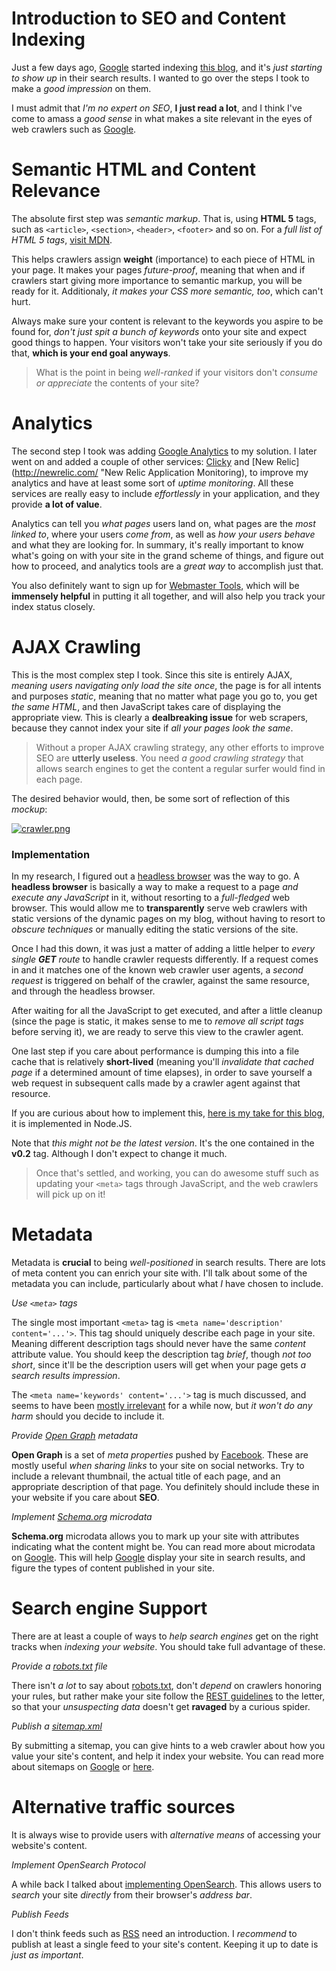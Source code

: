 # Introduction to SEO and Content Indexing #

Just a few days ago, [Google](http://google.com "Google Search Engine") started indexing [this blog](http://blog.ponyfoo.com/ "Pony Foo"), and it's *just starting to show up* in their search results. I wanted to go over the steps I took to make a _good impression_ on them.

I must admit that _I'm no expert on SEO_, **I just read a lot**, and I think I've come to amass a _good sense_ in what makes a site relevant in the eyes of web crawlers such as [Google](http://google.com "Google Search Engine").



# Semantic HTML and Content Relevance #

The absolute first step was *semantic markup*. That is, using **HTML 5** tags, such as `<article>`, `<section>`, `<header>`, `<footer>` and so on. For a _full list of HTML 5 tags_, [visit MDN](https://developer.mozilla.org/en-US/docs/HTML/HTML5/HTML5_element_list "HTML 5 Tag List").

This helps crawlers assign **weight** (importance) to each piece of HTML in your page. It makes your pages _future-proof_, meaning that when and if crawlers start giving more importance to semantic markup, you will be ready for it. Additionaly, _it makes your CSS more semantic, too_, which can't hurt.

Always make sure your content is relevant to the keywords you aspire to be found for, _don't just spit a bunch of keywords_ onto your site and expect good things to happen. Your visitors won't take your site seriously if you do that, **which is your end goal anyways**.

> What is the point in being _well-ranked_ if your visitors don't _consume or appreciate_ the contents of your site?



# Analytics #

The second step I took was adding [Google Analytics](http://www.google.com/analytics/ "Google Web Analytics") to my solution. I later went on and added a couple of other services: [Clicky](http://clicky.com "Clicky Web Analytics") and [New Relic](http://newrelic.com/ "New Relic Application Monitoring), to improve my analytics and have at least some sort of _uptime monitoring_. All these services are really easy to include _effortlessly_ in your application, and they provide **a lot of value**.

Analytics can tell you _what pages_ users land on, what pages are the _most linked to_, where your users _come from_, as well as _how your users behave_ and what they are looking for. In summary, it's really important to know what's going on with your site in the grand scheme of things, and figure out how to proceed, and analytics tools are a _great way_ to accomplish just that.

You also definitely want to sign up for [Webmaster Tools](https://www.google.com/webmasters/ "Google Webmaster Tools"), which will be **immensely helpful** in putting it all together, and will also help you track your index status closely.



# AJAX Crawling #

This is the most complex step I took. Since this site is entirely AJAX, _meaning users navigating only load the site once_, the page is for all intents and purposes _static_, meaning that no matter what page you go to, you get _the same HTML_, and then JavaScript takes care of displaying the appropriate view. This is clearly a **dealbreaking issue** for web scrapers, because they cannot index your site if _all your pages look the same_.

> Without a proper AJAX crawling strategy, any other efforts to improve SEO are **utterly useless**. You need _a good crawling strategy_ that allows search engines to get the content a regular surfer would find in each page.

The desired behavior would, then, be some sort of reflection of this _mockup_:

[![crawler.png][1]](http://i.imgur.com/JdHh6JF.png)
  
### Implementation ###

In my research, I figured out a [headless browser](http://zombie.labnotes.org/ "Zombie.js headless browser") was the way to go. A **headless browser** is basically a way to make a request to a page _and execute any JavaScript_ in it, without resorting to a _full-fledged_ web browser. This would allow me to **transparently** serve web crawlers with static versions of the dynamic pages on my blog, without having to resort to _obscure techniques_ or manually editing the static versions of the site.

Once I had this down, it was just a matter of adding a little helper to _every single **GET** route_ to handle crawler requests differently. If a request comes in and it matches one of the known web crawler user agents, a _second request_ is triggered on behalf of the crawler, against the same resource, and through the headless browser.

After waiting for all the JavaScript to get executed, and after a little cleanup (since the page is static, it makes sense to me to _remove all script tags_ before serving it), we are ready to serve this view to the crawler agent.

One last step if you care about performance is dumping this into a file cache that is relatively **short-lived** (meaning you'll _invalidate that cached page_ if a determined amount of time elapses), in order to save yourself a web request in subsequent calls made by a crawler agent against that resource.

If you are curious about how to implement this, [here is my take for this blog](https://github.com/bevacqua/NBrut/blob/v0.2/src/logic/zombie.js "Crawler AJAX Support Implementation"), it is implemented in Node.JS.

Note that _this might not be the latest version_. It's the one contained in the **v0.2** tag. Although I don't expect to change it much.

> Once that's settled, and working, you can do awesome stuff such as updating your `<meta>` tags through JavaScript, and the web crawlers will pick up on it!



# Metadata #

Metadata is **crucial** to being _well-positioned_ in search results. There are lots of meta content you can enrich your site with. I'll talk about some of the metadata you can include, particularly about what _I_ have chosen to include.

_Use `<meta>` tags_

The single most important `<meta>` tag is `<meta name='description' content='...'>`. This tag should uniquely describe each page in your site. Meaning different description tags should never have the same _content_ attribute value. You should keep the description tag _brief_, though _not too short_, since it'll be the description users will get when your page gets _a search results impression_.

The `<meta name='keywords' content='...'>` tag is much discussed, and seems to have been [mostly irrelevant](http://googlewebmastercentral.blogspot.com.ar/2009/09/google-does-not-use-keywords-meta-tag.html "Google does not use the keywords meta tag") for a while now, but _it won't do any harm_ should you decide to include it.

_Provide [Open Graph](http://ogp.me/ "Open Graph protocol") metadata_

**Open Graph** is a set of _meta properties_ pushed by [Facebook](https://developers.facebook.com "Facebook Developers"). These are mostly useful _when sharing links_ to your site on social networks. Try to include a relevant thumbnail, the actual title of each page, and an appropriate description of that page. You definitely should include these in your website if you care about **SEO**.

_Implement [Schema.org](http://schema.org/ "Schema.org vocabulary") microdata_

**Schema.org** microdata allows you to mark up your site with attributes indicating what the content might be. You can read more about microdata on [Google](http://support.google.com/webmasters/bin/answer.py?hl=en&answer=176035 "About microdata"). This will help [Google](http://google.com "Google Search Engine") display your site in search results, and figure the types of content published in your site.



# Search engine Support #

There are at least a couple of ways to _help search engines_ get on the right tracks when _indexing your website_. You should take full advantage of these.

_Provide a [robots.txt](http://www.robotstxt.org/ "robots.txt explained") file_

There isn't _a lot_ to say about [robots.txt](http://www.robotstxt.org/ "robots.txt explained"), don't _depend_ on crawlers honoring your rules, but rather make your site follow the [REST guidelines](http://en.wikipedia.org/wiki/Representational_state_transfer "Representational State Transfer - REST") to the letter, so that your _unsuspecting data_ doesn't get **ravaged** by a curious spider.

_Publish a [sitemap.xml](http://www.sitemaps.org/ "sitemaps.org")_

By submitting a sitemap, you can give hints to a web crawler about how you value your site's content, and help it index your website. You can read more about sitemaps on [Google](http://support.google.com/webmasters/bin/answer.py?hl=en&answer=156184 "About Sitemaps") or [here](http://www.sitemaps.org/ "sitemaps.org").



# Alternative traffic sources #

It is always wise to provide users with _alternative means_ of accessing your website's content.

_Implement OpenSearch Protocol_

A while back I talked about [implementing OpenSearch](/2013/02/05/implementing-opensearch "Implementing OpenSearch"). This allows users to _search_ your site _directly_ from their browser's _address bar_.

_Publish Feeds_
  
I don't think feeds such as [RSS](http://en.wikipedia.org/wiki/RSS "Really Simple Syndication") need an introduction. I _recommend_ to publish at least a single feed to your site's content. Keeping it up to date is _just as important_.


  [1]: http://i.imgur.com/JdHh6JF.png "Desired behavior"